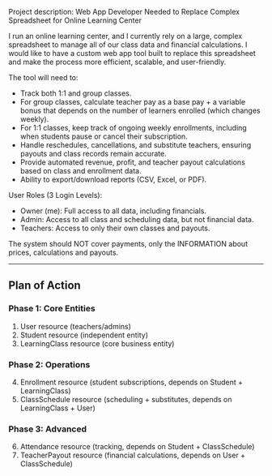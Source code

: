 Project description: Web App Developer Needed to Replace Complex Spreadsheet for Online Learning Center

I run an online learning center, and I currently rely on a large, complex spreadsheet to manage all of our class data and financial calculations. I would like to have a custom web app tool built to replace this spreadsheet and make the process more efficient, scalable, and user-friendly.

The tool will need to:
- Track both 1:1 and group classes.
- For group classes, calculate teacher pay as a base pay + a variable bonus that depends on the number of learners enrolled (which changes weekly).
- For 1:1 classes, keep track of ongoing weekly enrollments, including when students pause or cancel their subscription.
- Handle reschedules, cancellations, and substitute teachers, ensuring payouts and class records remain accurate.
- Provide automated revenue, profit, and teacher payout calculations based on class and enrollment data.
- Ability to export/download reports (CSV, Excel, or PDF).

User Roles (3 Login Levels): 
- Owner (me): Full access to all data, including financials. 
- Admin: Access to all class and scheduling data, but not financial data. 
- Teachers: Access to only their own classes and payouts. 

The system should NOT cover payments, only the INFORMATION about prices, calculations and payouts.

---

## Plan of Action

### Phase 1: Core Entities

1. User resource (teachers/admins)
2. Student resource (independent entity)
3. LearningClass resource (core business entity)

### Phase 2: Operations

4. Enrollment resource (student subscriptions, depends on Student + LearningClass)
5. ClassSchedule resource (scheduling + substitutes, depends on LearningClass + User)

### Phase 3: Advanced

6. Attendance resource (tracking, depends on Student + ClassSchedule)
7. TeacherPayout resource (financial calculations, depends on User + ClassSchedule)
